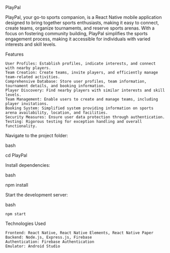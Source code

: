 PlayPal

PlayPal, your go-to sports companion, is a React Native mobile application designed to bring together sports enthusiasts, making it easy to connect, create teams, organize tournaments, and reserve sports arenas. With a focus on fostering community building, PlayPal simplifies the sports engagement process, making it accessible for individuals with varied interests and skill levels.

Features

    User Profiles: Establish profiles, indicate interests, and connect with nearby players.
    Team Creation: Create teams, invite players, and efficiently manage team-related activities.
    Comprehensive Database: Store user profiles, team information, tournament details, and booking information.
    Player Discovery: Find nearby players with similar interests and skill levels.
    Team Management: Enable users to create and manage teams, including player invitations.
    Booking System: Simplified system providing information on sports arena availability, location, and facilities.
    Security Measures: Ensure user data protection through authentication.
    Testing: Rigorous testing for exception handling and overall functionality.

Navigate to the project folder:

bash

cd PlayPal

Install dependencies:

bash

npm install

Start the development server:

bash

    npm start

Technologies Used

    Frontend: React Native, React Native Elements, React Native Paper
    Backend: Node.js, Express.js, Firebase
    Authentication: Firebase Authentication
    Emulator: Android Studio
